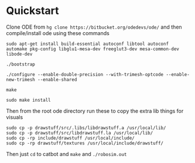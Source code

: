 # Quickstart

Clone ODE from `hg clone https://bitbucket.org/odedevs/ode/` and then compile/install ode using these commands

    sudo apt-get install build-essential autoconf libtool autoconf automake pkg-config libglu1-mesa-dev freeglut3-dev mesa-common-dev libode-dev

    ./bootstrap

    ./configure --enable-double-precision --with-trimesh-optcode --enable-new-trimesh --enable-shared

    make

    sudo make install

Then from the root ode directory run these to copy the extra lib things for visuals

    sudo cp -p drawstuff/src/.libs/libdrawstuff.a /usr/local/lib/
    sudo cp -p drawstuff/src/libdrawstuff.la /usr/local/lib/
    sudo cp -rp include/drawstuff /usr/local/include/
    sudo cp -rp drawstuff/textures /usr/local/include/drawstuff/

Then just `cd` to catbot and `make` and `./robosim.out`

